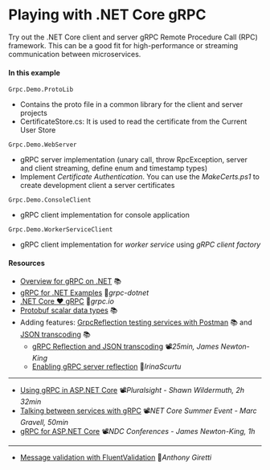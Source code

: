 # Playing with .NET Core gRPC
Try out the .NET Core client and server gRPC Remote Procedure Call (RPC) framework. This can be a good fit for high-performance or streaming communication between microservices.

#### In this example

`Grpc.Demo.ProtoLib`

- Contains the proto file in a common library for the client and server projects
- CertificateStore.cs: It is used to read the certificate from the Current User Store

`Grpc.Demo.WebServer`

- gRPC server implementation (unary call, throw RpcException, server and client streaming, define enum and timestamp types)
- Implement *Certificate Authentication*. You can use the *MakeCerts.ps1* to create development client a server certificates

`Grpc.Demo.ConsoleClient`

- gRPC client implementation for console application

`Grpc.Demo.WorkerServiceClient`

- gRPC client implementation for *worker service* using *gRPC client factory*

#### Resources

- [Overview for gRPC on .NET](https://docs.microsoft.com/en-us/aspnet/core/grpc) 📚
- [gRPC for .NET Examples](https://github.com/grpc/grpc-dotnet/tree/master/examples#grpc-for-net-examples) 👤*grpc-dotnet*
- [.NET Core ❤ gRPC](https://grpc.io/blog/grpc-on-dotnetcore/) 📓*grpc.io*
- [Protobuf scalar data types](https://docs.microsoft.com/en-us/dotnet/architecture/grpc-for-wcf-developers/protobuf-data-types) 📚
- Adding features: [GrpcReflection testing services with Postman](https://learn.microsoft.com/en-us/aspnet/core/grpc/test-tools) 📚 and [JSON transcoding](https://learn.microsoft.com/en-us/aspnet/core/grpc/json-transcoding) 📚
  - [gRPC Reflection and JSON transcoding](https://youtu.be/et_2NBk4N4Y?t=448) 📽️*25min, James Newton-King*
  - [Enabling gRPC server reflection](https://irina.codes/enabling-grpc-server-reflection/) 📓*IrinaScurtu*
---
- [Using gRPC in ASP.NET Core](https://app.pluralsight.com/library/courses/aspnet-core-grpc/table-of-contents) 📽️*Pluralsight - Shawn Wildermuth, 2h 32min*
- [Talking between services with gRPC](https://www.youtube.com/watch?v=W-bULzA0ki8) 📽️*NET Core Summer Event - Marc Gravell, 50min*
- [gRPC for ASP.NET Core](https://www.youtube.com/watch?v=JpM95-Wplzo) 📽️*NDC Conferences - James Newton-King, 1h*

---

- [Message validation with FluentValidation](https://anthonygiretti.com/2020/05/18/grpc-asp-net-core-3-1-model-validation) 📓*Anthony Giretti*

